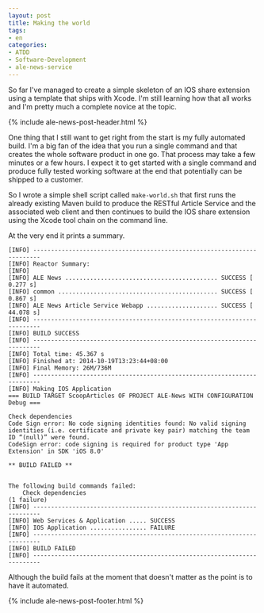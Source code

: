```yaml
---
layout: post
title: Making the world
tags:
- en
categories:
- ATDD
- Software-Development
- ale-news-service
---
```

So far I've managed to create a simple skeleton of an IOS share extension using a template that ships with Xcode. I'm still learning how that all works and I'm pretty much a complete novice at the topic.

{% include ale-news-post-header.html %}

One thing that I still want to get right from the start is my fully automated build. I'm a big fan of the idea that you run a single command and that creates the whole software product in one go. That process may take a few minutes or a few hours. I expect it to get started with a single command and produce fully tested working software at the end that potentially can be shipped to a customer.

So I wrote a simple shell script called <code>make-world.sh</code> that first runs the already existing Maven build to produce the RESTful Article Service and the associated web client and then continues to build the IOS share extension using the Xcode tool chain on the command line.

At the very end it prints a summary.

	[INFO] ------------------------------------------------------------------------
	[INFO] Reactor Summary:
	[INFO] 
	[INFO] ALE News ........................................... SUCCESS [  0.277 s]
	[INFO] common ............................................. SUCCESS [  0.867 s]
	[INFO] ALE News Article Service Webapp .................... SUCCESS [ 44.078 s]
	[INFO] ------------------------------------------------------------------------
	[INFO] BUILD SUCCESS
	[INFO] ------------------------------------------------------------------------
	[INFO] Total time: 45.367 s
	[INFO] Finished at: 2014-10-19T13:23:44+08:00
	[INFO] Final Memory: 26M/736M
	[INFO] ------------------------------------------------------------------------
	[INFO] Making IOS Application
	=== BUILD TARGET ScoopArticles OF PROJECT ALE-News WITH CONFIGURATION Debug ===

	Check dependencies
	Code Sign error: No code signing identities found: No valid signing identities (i.e. certificate and private key pair) matching the team ID “(null)” were found.
	CodeSign error: code signing is required for product type 'App Extension' in SDK 'iOS 8.0'

	** BUILD FAILED **


	The following build commands failed:
		Check dependencies
	(1 failure)
	[INFO] ------------------------------------------------------------------------
	[INFO] Web Services & Application ..... SUCCESS
	[INFO] IOS Application ................ FAILURE
	[INFO] ------------------------------------------------------------------------
	[INFO] BUILD FAILED
	[INFO] ------------------------------------------------------------------------

Although the build fails at the moment that doesn't matter as the point is to have it automated.

{% include ale-news-post-footer.html %}
